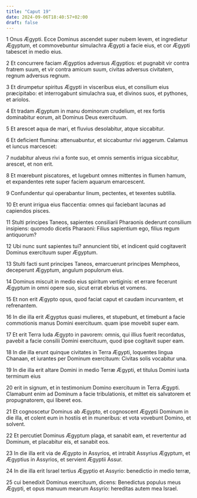 ```yaml
---
title: "Caput 19"
date: 2024-09-06T18:40:57+02:00
draft: false
---
```




1 Onus Ægypti. Ecce Dominus ascendet super nubem levem, et ingredietur Ægyptum, et commovebuntur simulachra Ægypti a facie eius, et cor Ægypti tabescet in medio eius.

2 Et concurrere faciam Ægyptios adversus Ægyptios: et pugnabit vir contra fratrem suum, et vir contra amicum suum, civitas adversus civitatem, regnum adversus regnum.

3 Et dirumpetur spiritus Ægypti in visceribus eius, et consilium eius præcipitabo: et interrogabunt simulachra sua, et divinos suos, et pythones, et ariolos.

4 Et tradam Ægyptum in manu dominorum crudelium, et rex fortis dominabitur eorum, ait Dominus Deus exercituum.

5 Et arescet aqua de mari, et fluvius desolabitur, atque siccabitur.

6 Et deficient flumina: attenuabuntur, et siccabuntur rivi aggerum. Calamus et iuncus marcescet:

7 nudabitur alveus rivi a fonte suo, et omnis sementis irrigua siccabitur, arescet, et non erit.

8 Et mœrebunt piscatores, et lugebunt omnes mittentes in flumen hamum, et expandentes rete super faciem aquarum emarcescent.

9 Confundentur qui operabantur linum, pectentes, et texentes subtilia.

10 Et erunt irrigua eius flaccentia: omnes qui faciebant lacunas ad capiendos pisces.

11 Stulti principes Taneos, sapientes consiliarii Pharaonis dederunt consilium insipiens: quomodo dicetis Pharaoni: Filius sapientium ego, filius regum antiquorum?

12 Ubi nunc sunt sapientes tui? annuncient tibi, et indicent quid cogitaverit Dominus exercituum super Ægyptum.

13 Stulti facti sunt principes Taneos, emarcuerunt principes Mempheos, deceperunt Ægyptum, angulum populorum eius.

14 Dominus miscuit in medio eius spiritum vertiginis: et errare fecerunt Ægyptum in omni opere suo, sicut errat ebrius et vomens.

15 Et non erit Ægypto opus, quod faciat caput et caudam incurvantem, et refrenantem.

16 In die illa erit Ægyptus quasi mulieres, et stupebunt, et timebunt a facie commotionis manus Domini exercituum. quam ipse movebit super eam.

17 Et erit Terra Iuda Ægypto in pavorem: omnis, qui illius fuerit recordatus, pavebit a facie consilii Domini exercituum, quod ipse cogitavit super eam.

18 In die illa erunt quinque civitates in Terra Ægypti, loquentes lingua Chanaan, et iurantes per Dominum exercituum: Civitas solis vocabitur una.

19 In die illa erit altare Domini in medio Terræ Ægypti, et titulus Domini iuxta terminum eius

20 erit in signum, et in testimonium Domino exercituum in Terra Ægypti. Clamabunt enim ad Dominum a facie tribulationis, et mittet eis salvatorem et propugnatorem, qui liberet eos.

21 Et cognoscetur Dominus ab Ægypto, et cognoscent Ægyptii Dominum in die illa, et colent eum in hostiis et in muneribus: et vota vovebunt Domino, et solvent.

22 Et percutiet Dominus Ægyptum plaga, et sanabit eam, et revertentur ad Dominum, et placabitur eis, et sanabit eos.

23 In die illa erit via de Ægypto in Assyrios, et intrabit Assyrius Ægyptum, et Ægyptius in Assyrios, et servient Ægyptii Assur.

24 In die illa erit Israel tertius Ægyptio et Assyrio: benedictio in medio terræ,

25 cui benedixit Dominus exercituum, dicens: Benedictus populus meus Ægypti, et opus manuum mearum Assyrio: hereditas autem mea Israel.

